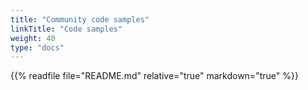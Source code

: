 ```yaml
---
title: "Community code samples"
linkTitle: "Code samples"
weight: 40
type: "docs"
---
```


{{% readfile file="README.md" relative="true" markdown="true" %}}
